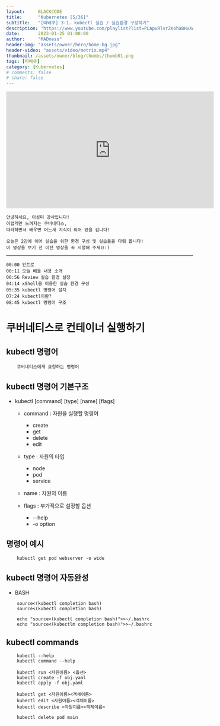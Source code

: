 ```yaml
---
layout:     BLACKCODE
title:      "Kubernetes [5/36]"
subtitle:   "[따배쿠] 3-1. kubectl 실습 / 실습환경 구성하기"
description: "https://www.youtube.com/playlist?list=PLApuRlvrZKohaBHvXAOhUD-RxD0uQ3z0c"
date:       2023-01-25 01:00:00
author:     "MADness"
header-img: "assets/owner/hero/home-bg.jpg"
header-video: "assets/video/metrix.mp4"
thumbnail: /assets/owner/blog/thumbs/thumb01.png
tags: [따배쿠]
category: [Kubernetes]
# comments: false
# share: false
---
```


<iframe width="560" height="315" src="https://www.youtube.com/embed/3ChtEuiQ2Yg?list=PLApuRlvrZKohaBHvXAOhUD-RxD0uQ3z0c" title="[따배쿠] 3-1. kubectl 실습 / 실습환경 구성하기" frameborder="0" allow="accelerometer; autoplay; clipboard-write; encrypted-media; gyroscope; picture-in-picture; web-share" allowfullscreen></iframe>

    안녕하세요, 이성미 강사입니다!
    어렵게만 느껴지는 쿠버네티스,
    따라하면서 배우면 어느새 지식이 되어 있을 겁니다!

    오늘은 2강에 이어 실습을 위한 환경 구성 및 실습툴을 다뤄 봅니다!
    이 영상을 보기 전 이전 영상을 꼭 시청해 주세요:)

---

    00:00 인트로
    00:11 오늘 배울 내용 소개
    00:56 Review 실습 환경 설정
    04:14 xShell을 이용한 실습 환경 구성
    05:35 kubectl 명령어 설치
    07:24 kubectl이란?
    08:45 kubectl 명령어 구조


# 쿠버네티스로 컨테이너 실행하기
## kubectl 명령어
```
    쿠버네티스에게 요청하는 명령어
```

## kubectl 명령어 기본구조

* kubectl [command] [type] [name] [flags]
    * command : 자원을 실행할 명령어
        * create
        * get
        * delete
        * edit
    
    * type : 자원의 타입
        * node
        * pod
        * service

    * name : 자원의 이름
    * flags : 부가적으로 설정할 옵션
        * --help
        * -o option

## 명령어 예시    
```
    kubectl get pod webserver -o wide
```
## kubectl 명령어 자동완성

- BASH

```    
    source<(kubectl completion bash)
    source<(kubectl completion bash)

    echo "source<(kubectl completion bash)">>~/.bashrc
    echo "source<(kubectlm completion bash)">>~/.bashrc
```

## kubectl commands

```
    kubectl --help
    kubectl command --help

    kubectl run <자원이름> <옵션>
    kubectl create -f obj.yaml
    kubectl apply -f obj.yaml

    kubectl get <자원이름><객체이름>
    kubectl edit <자원이름><객체이름>
    kubectl describe <자원이름><객체이름>

    kubectl delete pod main
```